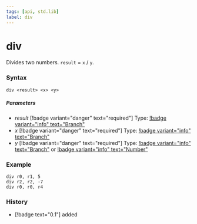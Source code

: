 ```yaml
---
tags: [api, std.lib]
label: div
---
```

# div
Divides two numbers. `result` = `x` / `y`.
### Syntax
```
div <result> <x> <y>
```
##### Parameters
- *result* [!badge variant="danger" text="required"] Type: [!badge variant="info" text="Branch"](/api-docs/standard/datatypes.md#branch)
- *x* [!badge variant="danger" text="required"] Type: [!badge variant="info" text="Branch"](/api-docs/standard/datatypes.md#branch)
- *y* [!badge variant="danger" text="required"] Type: [!badge variant="info" text="Branch"](/api-docs/standard/datatypes.md#branch) or [!badge variant="info" text="Number"](/api-docs/standard/datatypes.md#number)
### Example
```
div r0, r1, 5
div r2, r2, -7
div r0, r0, r4
```
### History
- [!badge text="0.1"] added
